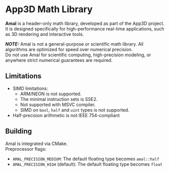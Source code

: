 # App3D Math Library

**Amal** is a header-only math library, developed as part of the App3D project. It is designed specifically for high-performance real-time applications, such as 3D rendering and interactive tools.

**_NOTE:_** Amal is not a general-purpose or scientific math library.
All algorithms are optimized for speed over numerical precision.  
Do not use Amal for scientific computing, high-precision modeling, or anywhere strict numerical guarantees are required.

## Limitations
- SIMD limitations:
    - ARM/NEON is not supported.
    - The minimal instruction sets is SSE2.
    - Not supported with MSVC compiler.
    - SIMD on `bool`, `half` and `uint` types is not supported.
- Half-precision arithmetic is not IEEE 754-compliant

## Building
Amal is integrated via CMake.\
Preprocessor flags:
- `AMAL_PRECISION_MEDIUM`: The default floating type becomes `amal::half`
- `AMAL_PRECISION_HIGH` (default): The default floating type becomes `float`